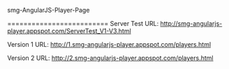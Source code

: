 smg-AngularJS-Player-Page

=========================
Server Test URL: 
http://smg-angularjs-player.appspot.com/ServerTest_V1-V3.html

Version 1 URL:
http://1.smg-angularjs-player.appspot.com/players.html

Version 2 URL:
http://2.smg-angularjs-player.appspot.com/players.html

